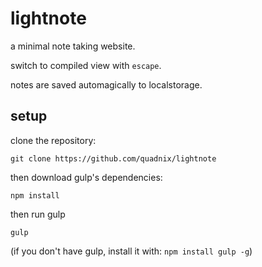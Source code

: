 # lightnote

a minimal note taking website.

switch to compiled view with `escape`.

notes are saved automagically to localstorage.

## setup

clone the repository:

`git clone https://github.com/quadnix/lightnote`

then download gulp's dependencies:

`npm install`


then run gulp

`gulp`

(if you don't have gulp, install it with: `npm install gulp -g`)
